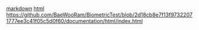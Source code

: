 [markdown](documentation/markdown/index.md)
[html](documentation/html/index.html)
https://github.com/BaeWooRam/BiometricTest/blob/2d18cb8e7f13f97322071777ee3c41f05c5d0f60/documentation/html/index.html
